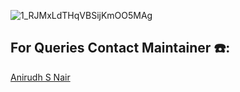 ![1_RJMxLdTHqVBSijKmOO5MAg](https://user-images.githubusercontent.com/79012314/205110430-c103bbb0-b55f-4467-bf9f-a81fcdef52bc.jpg)


## For Queries Contact Maintainer ☎️:
[Anirudh S Nair](https://wa.me/<+919656100940>)


